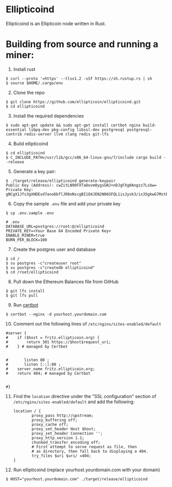 Ellipticoind
==========

Ellipticoind is an Ellipticoin node written in Rust.


Building from source and running a miner:
==========================
1. Install rust

```
$ curl --proto '=https' --tlsv1.2 -sSf https://sh.rustup.rs | sh
$ source $HOME/.cargo/env
```

2. Clone the repo

```
$ git clone https://github.com/ellipticoin/ellipticoind.git
$ cd ellipticoind
```


3. Install the required dependencies

```
$ sudo apt-get update && sudo apt-get install certbot nginx build-essential libpq-dev pkg-config libssl-dev postgresql postgresql-contrib redis-server llvm clang redis git-lfs
```
4. Build  ellipticoind
```
$ cd ellipticoind
$ C_INCLUDE_PATH=/usr/lib/gcc/x86_64-linux-gnu/7/include cargo build --release
```
5. Generate a key pair:
```
$ ./target/release/ellipticoind generate-keypair
Public Key (Address): cwZitLN90FXTaOovm0ygsGNJ+nDJgFXg0Angzz7Lsbw=
Private Key: gNCgX1Jfs3gXHDEvd7ano6bflJR0oNscgBI1O4JEN2N06SFQL1isJysk3/ix35gkwG7MztBrGv2iO/q2Th7SnQ==
```

6. Copy the sample `.env` file and add your private key

```
$ cp .env.sample .env
```

```
# .env
DATABASE_URL=postgres://root:@/ellipticoind
PRIVATE_KEY=<Your Base 64 Encoded Private Key>
ENABLE_MINER=true
BURN_PER_BLOCK=100
```

7. Create the postgres user and database

```
$ cd /
$ su postgres -c"createuser root"
$ su postgres -c"createdb ellipticoind"
$ cd /root/ellipticoind 
```

8. Pull down the Ethereum Balances file from GitHub
```
$ git lfs install
$ git lfs pull
```
9. Run [certbot](https://certbot.eff.org/)
```
$ certbot --nginx -d yourhost.yourdomain.com
```
10. Comment out the following lines of  `/etc/nginx/sites-enabled/default`
```
#server {
#    if ($host = fritz.ellipticoin.org) {
#        return 301 https://$host$request_uri;
#    } # managed by Certbot


#       listen 80 ;
#       listen [::]:80 ;
#    server_name fritz.ellipticoin.org;
#    return 404; # managed by Certbot


#}
```
11. Find the `location` directive under the "SSL configuration" section of `/etc/nginx/sites-enabled/default` and add the following: 

        location / {
                proxy_pass http://upstream;
                proxy_buffering off;
                proxy_cache off;
                proxy_set_header Host $host;
                proxy_set_header Connection '';
                proxy_http_version 1.1;
                chunked_transfer_encoding off;
                # First attempt to serve request as file, then
                # as directory, then fall back to displaying a 404.
                try_files $uri $uri/ =404;
        }

12. Run  ellipticoind (replace yourhost.yourdomain.com with your domain)

```
$ HOST="yourhost.yourdomain.com" ./target/release/ellipticoind
```
